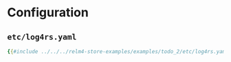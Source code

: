 # Configuration

## `etc/log4rs.yaml`

```yaml
{{#include ../../../relm4-store-examples/examples/todo_2/etc/log4rs.yaml}}
```
